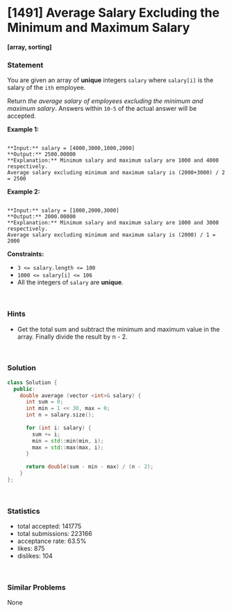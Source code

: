 # [1491] Average Salary Excluding the Minimum and Maximum Salary

**[array, sorting]**

### Statement

You are given an array of **unique** integers `salary` where `salary[i]` is the salary of the `ith` employee.

Return *the average salary of employees excluding the minimum and maximum salary*. Answers within `10-5` of the actual answer will be accepted.


**Example 1:**

```

**Input:** salary = [4000,3000,1000,2000]
**Output:** 2500.00000
**Explanation:** Minimum salary and maximum salary are 1000 and 4000 respectively.
Average salary excluding minimum and maximum salary is (2000+3000) / 2 = 2500

```

**Example 2:**

```

**Input:** salary = [1000,2000,3000]
**Output:** 2000.00000
**Explanation:** Minimum salary and maximum salary are 1000 and 3000 respectively.
Average salary excluding minimum and maximum salary is (2000) / 1 = 2000

```

**Constraints:**
* `3 <= salary.length <= 100`
* `1000 <= salary[i] <= 106`
* All the integers of `salary` are **unique**.


<br>

### Hints

- Get the total sum and subtract the minimum and maximum value in the array.  Finally divide the result by n - 2.

<br>

### Solution

```cpp
class Solution {
  public:
    double average (vector <int>& salary) {
      int sum = 0;
      int min = 1 << 30, max = 0;
      int n = salary.size();
      
      for (int i: salary) {
        sum += i;
        min = std::min(min, i);
        max = std::max(max, i);
      }
      
      return double(sum - min - max) / (n - 2);
    }
};
```

<br>

### Statistics

- total accepted: 141775
- total submissions: 223166
- acceptance rate: 63.5%
- likes: 875
- dislikes: 104

<br>

### Similar Problems

None
